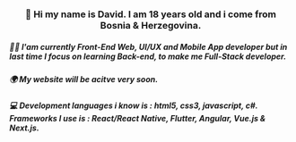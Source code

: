 <div>
  <h3 align="center">👋 Hi my name is <b>David</b>. I am 18 years old and i come from Bosnia & Herzegovina.</h1>
  <h5>👨‍💻 I'am currently <b>Front-End Web, UI/UX and Mobile App developer</b> but in last time I focus on learning Back-end, to make me Full-Stack developer.</h1>
  <h5>🌍<b> My website will be acitve very soon.</b></h1>
  <h5>💻 Development languages i know is : <b>html5, css3, javascript, c#.</b> Frameworks I use is : <b>React/React Native, Flutter, Angular, Vue.js & Next.js.</b></h1>
</div>
